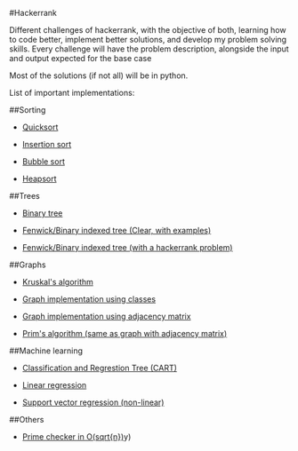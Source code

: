 #Hackerrank

Different challenges of hackerrank, with the objective of both, learning how to code better, implement better solutions, and develop my problem solving skills. Every challenge will have the problem description, alongside the input and output expected for the base case

Most of the solutions (if not all) will be in python.

List of important implementations:

##Sorting
* [Quicksort](https://github.com/ForFer/Hackerrank/blob/master/algorithms/sorting/quicksort2Sorting.py)

* [Insertion sort](https://github.com/ForFer/Hackerrank/blob/master/algorithms/sorting/insertionSortPart2.py)

* [Bubble sort](https://github.com/ForFer/Hackerrank/blob/master/implementation/20-Sorting.py)

* [Heapsort](https://github.com/ForFer/Hackerrank/blob/master/implementation/heapsort.py)

##Trees
* [Binary tree](https://github.com/ForFer/Hackerrank/blob/master/implementation/btree.py)

* [Fenwick/Binary indexed tree (Clear, with examples)](https://github.com/ForFer/Hackerrank/blob/master/implementation/BITtree.py)

* [Fenwick/Binary indexed tree (with a hackerrank problem)](https://github.com/ForFer/Hackerrank/blob/master/dataStructures/directConnection.py)

##Graphs
* [Kruskal's algorithm](https://github.com/ForFer/Hackerrank/blob/master/algorithms/graphTheory/kruskal.py)

* [Graph implementation using classes](https://github.com/ForFer/Hackerrank/blob/master/algorithms/graphTheory/bfs.py)

* [Graph implementation using adjacency matrix](https://github.com/ForFer/Hackerrank/blob/master/algorithms/graphTheory/primsSpecialSubtree.py)

* [Prim's algorithm (same as graph with adjacency matrix)](https://github.com/ForFer/Hackerrank/blob/master/algorithms/graphTheory/primsSpecialSubtree.py)

##Machine learning
* [Classification and Regrestion Tree (CART)](https://github.com/ForFer/Hackerrank/blob/master/artificialIntelligence/machineLearning/laptopBatteryLife.py)

* [Linear regression](https://github.com/ForFer/Hackerrank/blob/master/implementation/linearRegression.py)

* [Support vector regression (non-linear)](https://github.com/ForFer/Hackerrank/blob/master/implementation/supportVectorRegression.py)

##Others

* [Prime checker in O(sqrt{n})](https://github.com/ForFer/Hackerrank/blob/master/implementation/primeChecker.py)y)
